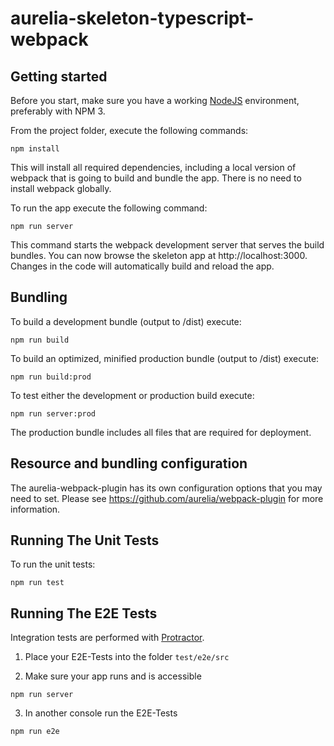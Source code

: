 # aurelia-skeleton-typescript-webpack

## Getting started

Before you start, make sure you have a working [NodeJS](http://nodejs.org/) environment, preferably with NPM 3.

From the project folder, execute the following commands:

```shell
npm install
```

This will install all required dependencies, including a local version of webpack that is going to
build and bundle the app. There is no need to install webpack globally.

To run the app execute the following command:

```shell
npm run server
```

This command starts the webpack development server that serves the build bundles.
You can now browse the skeleton app at http://localhost:3000. Changes in the code
will automatically build and reload the app.

## Bundling

To build a development bundle (output to /dist) execute:

```shell
npm run build
```

To build an optimized, minified production bundle (output to /dist) execute:

```shell
npm run build:prod
```

To test either the development or production build execute:

```shell
npm run server:prod
```

The production bundle includes all files that are required for deployment.

## Resource and bundling configuration

The aurelia-webpack-plugin has its own configuration options that you may need to set.
Please see https://github.com/aurelia/webpack-plugin for more information.

## Running The Unit Tests

To run the unit tests:

```shell
npm run test
```

## Running The E2E Tests
Integration tests are performed with [Protractor](http://angular.github.io/protractor/#/).

1. Place your E2E-Tests into the folder ```test/e2e/src```

2. Make sure your app runs and is accessible

  ```shell
  npm run server
  ```

3. In another console run the E2E-Tests

  ```shell
  npm run e2e
  ```
